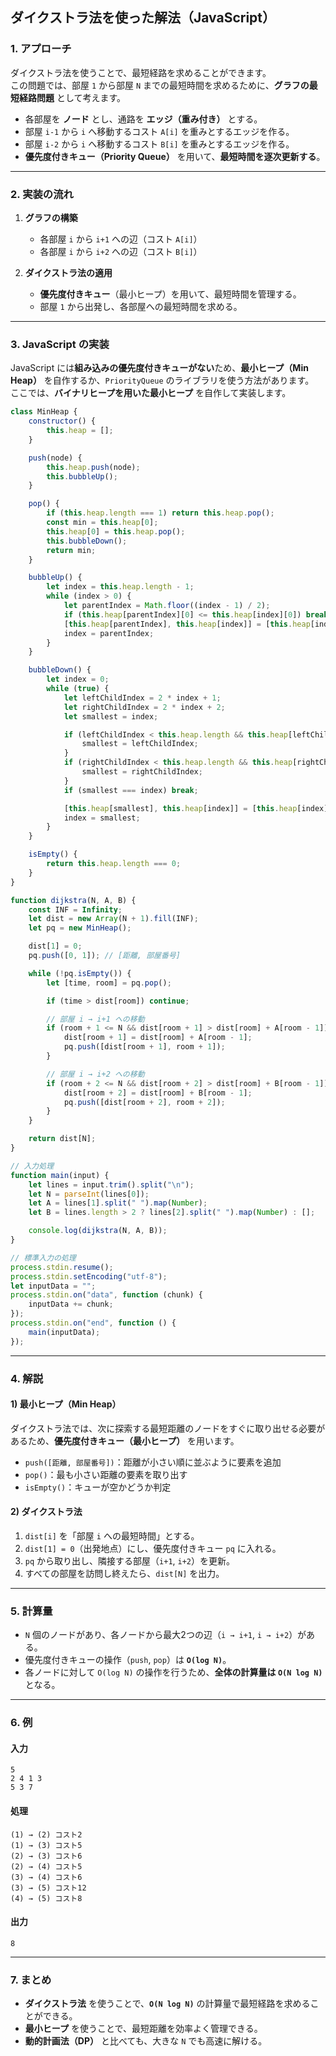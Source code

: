 ## **ダイクストラ法を使った解法（JavaScript）**
### **1. アプローチ**
ダイクストラ法を使うことで、最短経路を求めることができます。  
この問題では、部屋 `1` から部屋 `N` までの最短時間を求めるために、**グラフの最短経路問題** として考えます。

- 各部屋を **ノード** とし、通路を **エッジ（重み付き）** とする。
- 部屋 `i-1` から `i` へ移動するコスト `A[i]` を重みとするエッジを作る。
- 部屋 `i-2` から `i` へ移動するコスト `B[i]` を重みとするエッジを作る。
- **優先度付きキュー（Priority Queue）** を用いて、**最短時間を逐次更新する**。

---

### **2. 実装の流れ**
1. **グラフの構築**
   - 各部屋 `i` から `i+1` への辺（コスト `A[i]`）
   - 各部屋 `i` から `i+2` への辺（コスト `B[i]`）
   
2. **ダイクストラ法の適用**
   - **優先度付きキュー**（最小ヒープ）を用いて、最短時間を管理する。
   - 部屋 `1` から出発し、各部屋への最短時間を求める。

---

### **3. JavaScript の実装**
JavaScript には**組み込みの優先度付きキューがない**ため、**最小ヒープ（Min Heap）** を自作するか、`PriorityQueue` のライブラリを使う方法があります。  
ここでは、**バイナリヒープを用いた最小ヒープ** を自作して実装します。

```javascript
class MinHeap {
    constructor() {
        this.heap = [];
    }

    push(node) {
        this.heap.push(node);
        this.bubbleUp();
    }

    pop() {
        if (this.heap.length === 1) return this.heap.pop();
        const min = this.heap[0];
        this.heap[0] = this.heap.pop();
        this.bubbleDown();
        return min;
    }

    bubbleUp() {
        let index = this.heap.length - 1;
        while (index > 0) {
            let parentIndex = Math.floor((index - 1) / 2);
            if (this.heap[parentIndex][0] <= this.heap[index][0]) break;
            [this.heap[parentIndex], this.heap[index]] = [this.heap[index], this.heap[parentIndex]];
            index = parentIndex;
        }
    }

    bubbleDown() {
        let index = 0;
        while (true) {
            let leftChildIndex = 2 * index + 1;
            let rightChildIndex = 2 * index + 2;
            let smallest = index;

            if (leftChildIndex < this.heap.length && this.heap[leftChildIndex][0] < this.heap[smallest][0]) {
                smallest = leftChildIndex;
            }
            if (rightChildIndex < this.heap.length && this.heap[rightChildIndex][0] < this.heap[smallest][0]) {
                smallest = rightChildIndex;
            }
            if (smallest === index) break;

            [this.heap[smallest], this.heap[index]] = [this.heap[index], this.heap[smallest]];
            index = smallest;
        }
    }

    isEmpty() {
        return this.heap.length === 0;
    }
}

function dijkstra(N, A, B) {
    const INF = Infinity;
    let dist = new Array(N + 1).fill(INF);
    let pq = new MinHeap();

    dist[1] = 0;
    pq.push([0, 1]); // [距離, 部屋番号]

    while (!pq.isEmpty()) {
        let [time, room] = pq.pop();

        if (time > dist[room]) continue;

        // 部屋 i → i+1 への移動
        if (room + 1 <= N && dist[room + 1] > dist[room] + A[room - 1]) {
            dist[room + 1] = dist[room] + A[room - 1];
            pq.push([dist[room + 1], room + 1]);
        }

        // 部屋 i → i+2 への移動
        if (room + 2 <= N && dist[room + 2] > dist[room] + B[room - 1]) {
            dist[room + 2] = dist[room] + B[room - 1];
            pq.push([dist[room + 2], room + 2]);
        }
    }

    return dist[N];
}

// 入力処理
function main(input) {
    let lines = input.trim().split("\n");
    let N = parseInt(lines[0]);
    let A = lines[1].split(" ").map(Number);
    let B = lines.length > 2 ? lines[2].split(" ").map(Number) : [];

    console.log(dijkstra(N, A, B));
}

// 標準入力の処理
process.stdin.resume();
process.stdin.setEncoding("utf-8");
let inputData = "";
process.stdin.on("data", function (chunk) {
    inputData += chunk;
});
process.stdin.on("end", function () {
    main(inputData);
});
```

---

### **4. 解説**
#### **1) 最小ヒープ（Min Heap）**
ダイクストラ法では、次に探索する最短距離のノードをすぐに取り出せる必要があるため、**優先度付きキュー（最小ヒープ）** を用います。

- `push([距離, 部屋番号])`：距離が小さい順に並ぶように要素を追加
- `pop()`：最も小さい距離の要素を取り出す
- `isEmpty()`：キューが空かどうか判定

#### **2) ダイクストラ法**
1. `dist[i]` を「部屋 `i` への最短時間」とする。
2. `dist[1] = 0`（出発地点）にし、優先度付きキュー `pq` に入れる。
3. `pq` から取り出し、隣接する部屋（`i+1`, `i+2`）を更新。
4. すべての部屋を訪問し終えたら、`dist[N]` を出力。

---

### **5. 計算量**
- `N` 個のノードがあり、各ノードから最大2つの辺（`i → i+1`, `i → i+2`）がある。
- 優先度付きキューの操作（`push`, `pop`）は **`O(log N)`**。
- 各ノードに対して `O(log N)` の操作を行うため、**全体の計算量は `O(N log N)`** となる。

---

### **6. 例**
#### **入力**
```
5
2 4 1 3
5 3 7
```
#### **処理**
```
(1) → (2) コスト2
(1) → (3) コスト5
(2) → (3) コスト6
(2) → (4) コスト5
(3) → (4) コスト6
(3) → (5) コスト12
(4) → (5) コスト8
```
#### **出力**
```
8
```

---

### **7. まとめ**
- **ダイクストラ法** を使うことで、**`O(N log N)`** の計算量で最短経路を求めることができる。
- **最小ヒープ** を使うことで、最短距離を効率よく管理できる。
- **動的計画法（DP）** と比べても、大きな `N` でも高速に解ける。